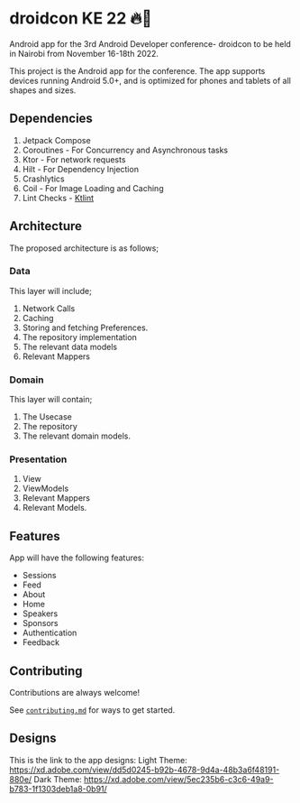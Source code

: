 # droidcon KE 22 🔥🔨

Android app for the 3rd Android Developer conference- droidcon to be held in Nairobi from November 16-18th 2022.

This project is the Android app for the conference. The app supports devices running Android 5.0+, and is optimized for phones and tablets of all shapes and sizes.


## Dependencies
1. Jetpack Compose
2. Coroutines - For Concurrency and Asynchronous tasks
3. Ktor - For network requests
4. Hilt - For Dependency Injection
5. Crashlytics
6. Coil - For Image Loading and Caching
7. Lint Checks - [Ktlint](https://ktlint.github.io/)
## Architecture
The proposed architecture is as follows;

### Data
This layer will include;
1. Network Calls
2. Caching
3. Storing and fetching Preferences.
4. The repository implementation
5. The relevant data models
6. Relevant Mappers

### Domain
This layer will contain;
1. The Usecase
2. The repository
3. The relevant domain models.

### Presentation
1. View
2. ViewModels
3. Relevant Mappers
4. Relevant Models.


## Features
App will have the following features:
- Sessions
- Feed
- About
- Home
- Speakers
- Sponsors
- Authentication
- Feedback

## Contributing

Contributions are always welcome!

See [`contributing.md`](contributing.md) for ways to get started.

## Designs
This is the link to the app designs:
Light Theme: https://xd.adobe.com/view/dd5d0245-b92b-4678-9d4a-48b3a6f48191-880e/
Dark Theme: https://xd.adobe.com/view/5ec235b6-c3c6-49a9-b783-1f1303deb1a8-0b91/
